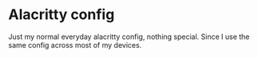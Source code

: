 # Alacritty config

Just my normal everyday alacritty config, nothing special. Since I use the same config across most of my devices. 
